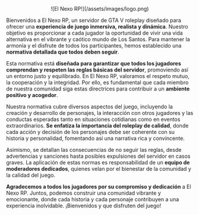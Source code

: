 <center>![El Nexo RP!](/assets/images/logo.png)</center>

Bienvenidos a El Nexo RP, un servidor de GTA V roleplay diseñado para ofrecer una **experiencia de juego inmersiva, realista y dinámica**. Nuestro objetivo es proporcionar a cada jugador la oportunidad de vivir una vida alternativa en el vibrante y caótico mundo de Los Santos. Para mantener la armonía y el disfrute de todos los participantes, hemos establecido una **normativa detallada que todos deben seguir**.

Esta normativa está **diseñada para garantizar que todos los jugadores comprendan y respeten las reglas básicas del servidor**, promoviendo así un entorno justo y equilibrado. En El Nexo RP, valoramos el respeto mutuo, la cooperación y la integridad. Por ello, es fundamental que cada miembro de nuestra comunidad siga estas directrices para contribuir a un **ambiente positivo y acogedor**.

Nuestra normativa cubre diversos aspectos del juego, incluyendo la creación y desarrollo de personajes, la interacción con otros jugadores y las conductas esperadas tanto en situaciones cotidianas como en eventos extraordinarios. **Se enfatiza la importancia del roleplay de calidad**, donde cada acción y decisión de los personajes debe ser coherente con su historia y personalidad, fomentando así una narrativa rica y convincente.

Asimismo, se detallan las consecuencias de no seguir las reglas, desde advertencias y sanciones hasta posibles expulsiones del servidor en casos graves. La aplicación de estas normas es responsabilidad de un **equipo de moderadores dedicados**, quienes velan por el bienestar de la comunidad y la calidad del juego.

**Agradecemos a todos los jugadores por su compromiso y dedicación** a El Nexo RP. Juntos, podemos construir una comunidad vibrante y emocionante, donde cada historia y cada personaje contribuyen a una experiencia inolvidable. ¡Bienvenidos y que disfruten del juego!